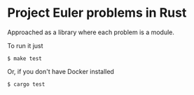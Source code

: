 # Project Euler problems in Rust

Approached as a library where each problem is a module.

To run it just

    $ make test

Or, if you don't have Docker installed

    $ cargo test
